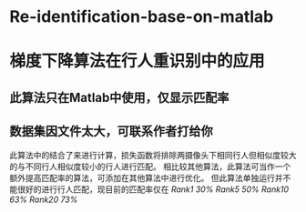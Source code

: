 # Re-identification-base-on-matlab
#   梯度下降算法在行人重识别中的应用
  ##  此算法只在Matlab中使用，仅显示匹配率
  ##  数据集因文件太大，可联系作者打给你
  
  此算法中的结合了<loss hinge function>来进行计算，损失函数将排除两摄像头下相同行人但相似度较大的与不同行人相似度较小的行人进行匹配。
  相比较其他算法，此算法可当作一个额外提高匹配率的算法，可添加在其他算法中进行优化。
  但此算法单独运行并不能很好的进行行人匹配，现目前的匹配率仅在
  *Rank1 30% Rank5 50% Rank10 63% Rank20 73%*
